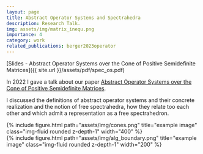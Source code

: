 ```yaml
---
layout: page
title: Abstract Operator Systems and Spectrahedra
description: Research Talk.
img: assets/img/matrix_inequ.png
importance: 4
category: work
related_publications: berger2023operator
---
```


[Slides - Abstract Operator Systems over the Cone of Positive Semidefinite Matrices]({{ site.url }}/assets/pdf/spec_os.pdf)

In 2022 I gave a talk about our paper [Abstract Operator Systems over the Cone of Positive Semidefinite Matrices](https://arxiv.org/abs/2109.14453).

I discussed the definitions of abstract operator systems and their concrete realization and the notion of free spectrahedra, how they relate too each other and which admit a representation as a free spectrahedron.

<div class="row text-center">
    <div class="col-sm mt-3 mt-md-0">
        {% include figure.html path="assets/img/cones.png" title="example image" class="img-fluid rounded z-depth-1" width="400" %}
    </div>
        <div class="col-sm mt-3 mt-md-0">
        {% include figure.html path="assets/img/alg_boundary.png" title="example image" class="img-fluid rounded z-depth-1" width="200" %}
    </div>
</div>

